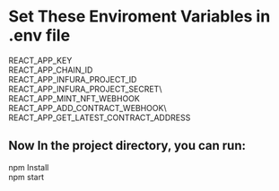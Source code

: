 # Set These Enviroment Variables in .env file

REACT_APP_KEY\
REACT_APP_CHAIN_ID\
REACT_APP_INFURA_PROJECT_ID\
REACT_APP_INFURA_PROJECT_SECRET\ 
REACT_APP_MINT_NFT_WEBHOOK\
REACT_APP_ADD_CONTRACT_WEBHOOK\ 
REACT_APP_GET_LATEST_CONTRACT_ADDRESS

## Now In the project directory, you can run:
npm Install\
npm start
